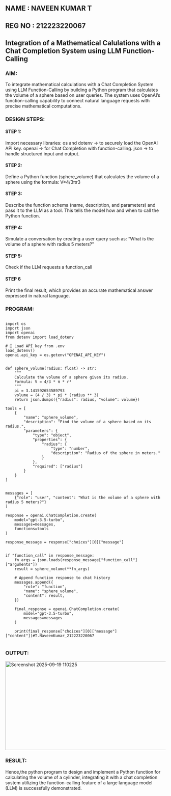 ## NAME : NAVEEN KUMAR T
## REG NO : 212223220067
## Integration of a Mathematical Calulations with a Chat Completion System using LLM Function-Calling

### AIM:
To integrate mathematical calculations with a Chat Completion System using LLM Function-Calling by building a Python program that calculates the volume of a sphere based on user queries. The system uses OpenAI’s function-calling capability to connect natural language requests with precise mathematical computations.



### DESIGN STEPS:

#### STEP 1:
Import necessary libraries:
os and dotenv → to securely load the OpenAI API key.
openai → for Chat Completion with function-calling.
json → to handle structured input and output.

#### STEP 2:
Define a Python function (sphere_volume) that calculates the volume of a sphere using the formula:
V=4/3​πr3

#### STEP 3:
Describe the function schema (name, description, and parameters) and pass it to the LLM as a tool. This tells the model how and when to call the Python function.

#### STEP 4:
Simulate a conversation by creating a user query such as:
“What is the volume of a sphere with radius 5 meters?”

#### STEP 5: 
Check if the LLM requests a function_call

#### STEP 6
Print the final result, which provides an accurate mathematical answer expressed in natural language.

### PROGRAM:
```

import os
import json
import openai
from dotenv import load_dotenv

# 🔹 Load API key from .env
load_dotenv()
openai.api_key = os.getenv("OPENAI_API_KEY")


def sphere_volume(radius: float) -> str:
    """
    Calculate the volume of a sphere given its radius.
    Formula: V = 4/3 * π * r³
    """
    pi = 3.141592653589793
    volume = (4 / 3) * pi * (radius ** 3)
    return json.dumps({"radius": radius, "volume": volume})

tools = [
    {
        "name": "sphere_volume",
        "description": "Find the volume of a sphere based on its radius.",
        "parameters": {
            "type": "object",
            "properties": {
                "radius": {
                    "type": "number",
                    "description": "Radius of the sphere in meters."
                }
            },
            "required": ["radius"]
        }
    }
]


messages = [
    {"role": "user", "content": "What is the volume of a sphere with radius 5 meters?"}
]

response = openai.ChatCompletion.create(
    model="gpt-3.5-turbo",
    messages=messages,
    functions=tools
)

response_message = response["choices"][0]["message"]


if "function_call" in response_message:
    fn_args = json.loads(response_message["function_call"]["arguments"])
    result = sphere_volume(**fn_args)

    # Append function response to chat history
    messages.append({
        "role": "function",
        "name": "sphere_volume",
        "content": result,
    })

    final_response = openai.ChatCompletion.create(
        model="gpt-3.5-turbo",
        messages=messages
    )

    print(final_response["choices"][0]["message"]["content"])#T.NaveenKumar_212223220067


```

### OUTPUT:
<img width="1640" height="279" alt="Screenshot 2025-09-19 110225" src="https://github.com/user-attachments/assets/e1367e6a-9d8e-4c85-b644-408714157e76" />




### RESULT:
Hence,the python program to design and implement a Python function for calculating the volume of a cylinder, integrating it with a chat completion system utilizing the function-calling feature of a large language model (LLM) is successfully demonstrated.
